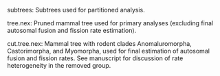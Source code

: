 subtrees: Subtrees used for partitioned analysis.

tree.nex: Pruned mammal tree used for primary analyses (excluding final autosomal fusion and fission rate estimation).

cut.tree.nex: Mammal tree with rodent clades Anomaluromorpha, Castorimorpha, and Myomorpha, used for final estimation of autosomal fusion and fission rates. See manuscript for discussion of rate heterogeneity in the removed group.